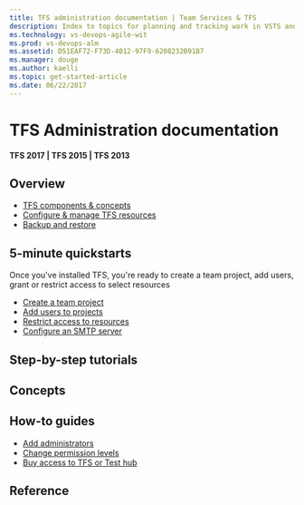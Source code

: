 ```yaml
---
title: TFS administration documentation | Team Services & TFS
description: Index to topics for planning and tracking work in VSTS and and Team Foundation Server (TFS)  
ms.technology: vs-devops-agile-wit
ms.prod: vs-devops-alm
ms.assetid: D51EAF72-F73D-4012-97F9-6208232B91B7
ms.manager: douge
ms.author: kaelli
ms.topic: get-started-article 
ms.date: 06/22/2017
---
```


# TFS Administration documentation 


<b>TFS 2017 | TFS 2015 | TFS 2013</b> 



## Overview  
- [TFS components & concepts](architecture/tfs-concepts.md)
- [Configure & manage TFS resources](admin/config-tfs-resources.md)
- [Backup and restore](admin/backup/back-up-restore-tfs.md)


## 5-minute quickstarts  

Once you've installed TFS, you're ready to create a team project, add users, grant or restrict access to select resources     

- [Create a team project](../accounts/create-team-project.md)
- [Add users to projects](../accounts/add-users.md)
- [Restrict access to resources](../accounts/restrict-access-tfs.md)
- [Configure an SMTP server](admin/setup-customize-alerts.md)


## Step-by-step tutorials


## Concepts 


## How-to guides

- [Add administrators](../accounts/add-administrator-tfs.md)
- [Change permission levels](admin/change-permission-levels.md)
- [Buy access to TFS or Test hub](../billing/buy-access-tfs-test-hub.md)
 


## Reference   



